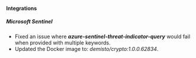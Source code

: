 #### Integrations

##### Microsoft Sentinel

- Fixed an issue where ***azure-sentinel-threat-indicator-query*** would fail when provided with multiple keywords.
- Updated the Docker image to: *demisto/crypto:1.0.0.62834*.
